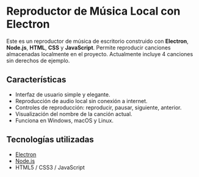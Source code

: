 # Reproductor de Música Local con Electron

Este es un reproductor de música de escritorio construido con **Electron**, **Node.js**, **HTML**, **CSS** y **JavaScript**. Permite reproducir canciones almacenadas localmente en el proyecto. 
Actualmente incluye 4 canciones sin derechos de ejemplo.

## Características

- Interfaz de usuario simple y elegante.
- Reproducción de audio local sin conexión a internet.
- Controles de reproducción: reproducir, pausar, siguiente, anterior.
- Visualización del nombre de la canción actual.
- Funciona en Windows, macOS y Linux.

## Tecnologías utilizadas

- [Electron](https://www.electronjs.org/)
- [Node.js](https://nodejs.org/)
- HTML5 / CSS3 / JavaScript

